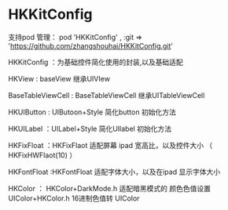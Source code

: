 # HKKitConfig







支持pod 管理：
pod  'HKKitConfig' , :git => 'https://github.com/zhangshouhai/HKKitConfig.git'





HKKitConfig ：为基础控件简化使用的封装,以及基础适配



HKView : baseView 继承UIVIew

BaseTableViewCell : BaseTableViewCell 继承UITableViewCell

HKUIButton : UIButoon+Style  简化button 初始化方法

HKUILabel ：UILabel+Style 简化UIlabel 初始化方法


HKFixFloat ：HKFixFlaot 适配屏幕 ipad 宽高比，以及控件大小 （  HKFixHWFlaot(10)  ）

HKFontFloat :HKFontFloat 适配字体大小，以及在ipad 显示字体大小

HKColor ：   HKColor+DarkMode.h  适配暗黑模式的 颜色色值设置
                    UIColor+HKColor.h  16进制色值转 UIColor
